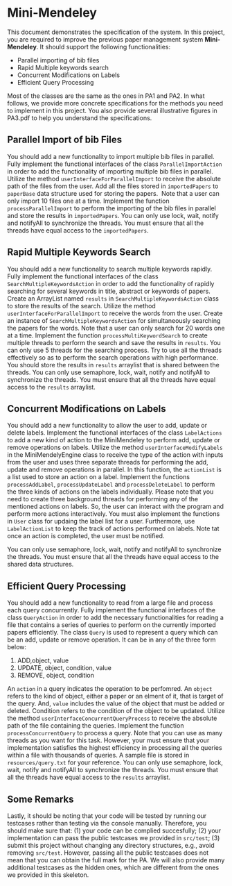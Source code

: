 # Mini-Mendeley

This document demonstrates the specification of the system.
In this project, you are required to improve the previous paper management system **Mini-Mendeley**.
It should support the following functionalities:

- Parallel importing of bib files
- Rapid Multiple keywords search
- Concurrent Modifications on Labels
- Efficient Query Processing

Most of the classes are the same as the ones in PA1 and PA2. In what follows, we provide more concrete specifications for the methods you need to implement in this project.
You also provide several illustrative figures in PA3.pdf to help you understand the specifications.

## Parallel Import of bib Files
You should add a new functionality to import multiple bib files in parallel. Fully implement the functional interfaces of the class `ParallelImportAction` in order to add the functionality of importing multiple bib files in parallel. Utilize the method `userInterfaceForParallelImport` to receive the absolute path of the files from the user. Add all the files stored in  `importedPapers` to  `paperBase` data structure used for storing the papers. ​ Note that a user can only import 10 files one at a time. Implement the function `processParallelImport` to perform the importing of the bib files in parallel and store the results in `importedPapers`. You can only use lock, wait, notify and notifyAll to synchronize the threads. You must ensure that all the threads have equal access to the `importedPapers`. 


## Rapid Multiple Keywords Search
You should add a new functionality to search multiple keywords rapidly​. Fully implement the functional interfaces of the class `SearchMultipleKeywordsAction` in order to add the functionality of rapidly searching for several keywords in title, abstract or keywords of papers. Create an ArrayList named `results`  in  `SearchMultipleKeywordsAction` class to store the results of the search. Utilize the method `userInterfaceForParallelImport` to receive the words from the user. Create an instance of `SearchMultipleKeywordsAction` for simultaneously searching the papers for the words. Note that a user can only search for 20 words one at a time. Implement the function `processMultiKeywordSearch` to create multiple threads to perform the search and save the results in `results`. You can only use 5 threads for the searching process. Try to use all the threads effectively so as to perform the search operations with high performance. You should store the results in `results` arraylist that is shared between the threads. You can only use semaphore, lock, wait, notify and notifyAll to synchronize the threads. You must ensure that all the threads have equal access to the `results` arraylist.


## Concurrent Modifications on Labels
You should add a new functionality to allow the user to add, update or delete labels. Implement the functional interfaces of the class `LabelActions` to add a new kind of action to the MiniMendeley to perform add, update or remove operations on labels. Utilize the method `userInterfaceModifyLabels` in the MiniMendelyEngine class to receive the type of the action with inputs from the user and uses three separate threads for performing the add, update and remove operations in parallel. In this function, the `actionList` is a list used to store an action on a label. Implement  the functions `processAddLabel`, `processUpdateLabel` and `processDeleteLabel` to perform the three kinds of actions on the labels individually.  Please note that you need to create three background threads for performing any of the mentioned actions on labels. So, the user can interact with the program and perform more actions interactively. You must also implement the functions in `User` class for updaing the label list for a user. Furthermore, use `LabelActionList` to keep the track of actions performed on labels. Note tat once an action is completed, the user must be notified.

You can only use semaphore, lock, wait, notify and notifyAll to synchronize the threads. You must ensure that all the threads have equal access to the shared data structures.

## Efficient Query Processing
You should add a new functionality to read from a large file and process each query concurrently. Fully implement the functional interfaces of the class `QueryAction` in order to add the necessary functionalities for reading a file that contains a series of queries to perform on the currently imported papers efficiently. The class `Query` is used to represent a query which can be an add, update or remove operation. It can be in any of the three form below:

1. ADD,object, value 
2. UPDATE, object, condition, value 
3. REMOVE, object, condition

An `action` in a query indicates the operation to be perfomred. An `object` refers to the kind of object, either a paper or an elment of it, that is target of the query. And, `value` includes the value of the object that must be added or deleted. Condition refers to the condition of the object to be updated. Utilize the method `userInterfaceConcurrentQueryProcess` to receive the absolute path of the file containing the queries. Implement the function `processConcurrentQuery` to process a query. Note that you can use as many threads as you want for this task. However, your must ensure that your implementation satisfies the highest efficiency in processing all the queries within a file with thousands of queries. A sample file is stored in `resources/query.txt` for your reference. You can only use semaphore, lock, wait, notify and notifyAll to synchronize the threads. You must ensure that all the threads have equal access to the `results` arraylist.

## Some Remarks
Lastly, it should be noting that your code will be tested by running our testcases rather than testing via the console manually.
Therefore, you should make sure that: (1) your code can be complied succesfully;
(2) your implementation can pass the public testcases we provided in `src/test`;
(3) submit this project without changing any directory structures, e.g., avoid removing `src/test`.
However, passing all the public testcases does not mean that you can obtain the full mark for the PA.
We will also provide many additional testcases as the hidden ones,
which are different from the ones we provided in this skeleton.
